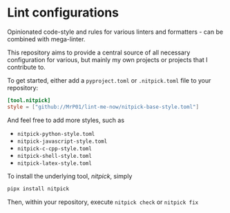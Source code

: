# Lint configurations

Opinionated code-style and rules for various linters and formatters - can be combined with mega-linter.

This repository aims to provide a central source of all necessary configuration for various,
but mainly my own projects or projects that I contribute to.

To get started, either add a `pyproject.toml` or `.nitpick.toml` file to your repository:

```toml
[tool.nitpick]
style = ["github://MrP01/lint-me-now/nitpick-base-style.toml"]

```

And feel free to add more styles, such as

- `nitpick-python-style.toml`
- `nitpick-javascript-style.toml`
- `nitpick-c-cpp-style.toml`
- `nitpick-shell-style.toml`
- `nitpick-latex-style.toml`

To install the underlying tool, _nitpick_, simply

```bash
pipx install nitpick
```

Then, within your repository, execute
`nitpick check`
or `nitpick fix`
